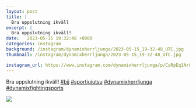 ```yaml
---
layout: post
title: |
  Bra uppslutning ikväll
excerpt: |
  Bra uppslutning ikväll!    
date:   2023-05-15 19:32:48 +0000
categories: instagram
background: /instagram/dynamixherrljunga/2023-05-15_19-32-48_UTC.jpg
thumbnail: /instagram/dynamixherrljunga/2023-05-15_19-32-48_UTC.jpg

instagram_url: https://www.instagram.com/dynamixherrljunga/p/CsRpEq1Nr8e
---
```

Bra uppslutning ikväll! [#bjj](https://www.instagram.com/explore/tags/bjj/) [#sportjujutsu](https://www.instagram.com/explore/tags/sportjujutsu/) [#dynamixherrljunga](https://www.instagram.com/explore/tags/dynamixherrljunga/) [#dynamixfightingsports](https://www.instagram.com/explore/tags/dynamixfightingsports/)



<img src='/www-dynamix-herrljunga/instagram/dynamixherrljunga/2023-05-15_19-32-48_UTC.jpg' class='img-fluid' />
